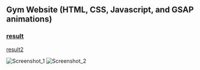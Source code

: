 ## Gym Website (HTML, CSS, Javascript, and GSAP animations)

### [result](https://loving-brahmagupta-a670b0.netlify.app)

<a href="https://loving-brahmagupta-a670b0.netlify.app" target="_blank">result2</a>

![Screenshot_1](https://user-images.githubusercontent.com/66250856/103405525-bff9f700-4b57-11eb-9786-67f24338170a.png)
![Screenshot_2](https://user-images.githubusercontent.com/66250856/103405530-c25c5100-4b57-11eb-812b-7a7971e4b715.png)
